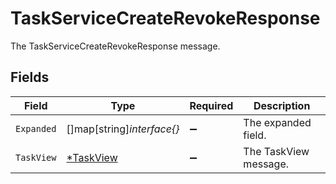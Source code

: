 # TaskServiceCreateRevokeResponse

The TaskServiceCreateRevokeResponse message.


## Fields

| Field                                        | Type                                         | Required                                     | Description                                  |
| -------------------------------------------- | -------------------------------------------- | -------------------------------------------- | -------------------------------------------- |
| `Expanded`                                   | []map[string]*interface{}*                   | :heavy_minus_sign:                           | The expanded field.                          |
| `TaskView`                                   | [*TaskView](../../models/shared/taskview.md) | :heavy_minus_sign:                           | The TaskView message.                        |